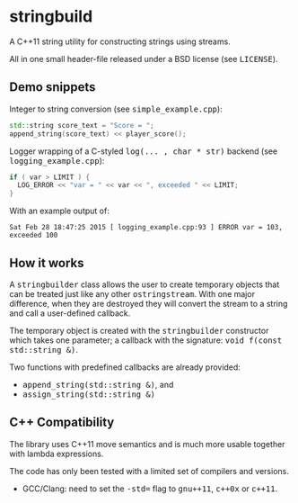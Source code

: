 # stringbuild
A C++11 string utility for constructing strings using streams.

All in one small header-file released under a BSD license (see <tt>LICENSE</tt>).


## Demo snippets

Integer to string conversion (see <tt>simple_example.cpp</tt>):

```c++
std::string score_text = "Score = ";
append_string(score_text) << player_score();
```

Logger wrapping of a C-styled <tt>log(... , char \* str)</tt> backend (see <tt>logging_example.cpp</tt>):

```c++
if ( var > LIMIT ) {
  LOG_ERROR << "var = " << var << ", exceeded " << LIMIT;
}
```
With an example output of:

    Sat Feb 28 18:47:25 2015 [ logging_example.cpp:93 ] ERROR var = 103, exceeded 100


## How it works

A <tt>stringbuilder</tt> class allows the user to create temporary objects that
can be treated just like any other <tt>ostringstream</tt>.
With one major difference, when they are destroyed they will convert the
stream to a string and call a user-defined callback.

The temporary object is created with the <tt>stringbuilder</tt> constructor which
takes one parameter; a callback with the signature: <tt>void f(const std::string &)</tt>.

Two functions with predefined callbacks are already provided:
 * <tt>append_string(std::string &)</tt>, and
 * <tt>assign_string(std::string &)</tt>


## C++ Compatibility

The library uses C++11 move semantics and is much more usable together with
lambda expressions.

The code has only been tested with a limited set of compilers and versions.

 * GCC/Clang: need to set the <tt>-std=</tt> flag to <tt>gnu++11</tt>, 
   <tt>c++0x</tt> or <tt>c++11</tt>.
